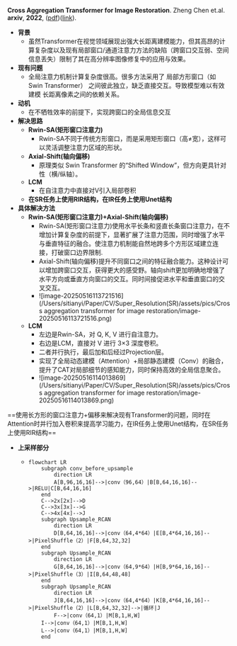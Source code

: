 **Cross Aggregation Transformer for Image Restoration**. Zheng Chen et.al. **arxiv**, **2022**, ([pdf](assets/pdfs/Cross_Aggregation_Transformer_for_Image_Restoration.pdf))([link](http://arxiv.org/abs/2211.13654v2)).

- **背景**
  - 虽然Transformer在视觉领域展现出强大长距离建模能力，但其高昂的计算复杂度以及现有局部窗口/通道注意力方法的缺陷（跨窗口交互弱、空间信息丢失）限制了其在高分辨率图像修复中的应用与效果。
- **现有问题**
  - 全局注意力机制计算复杂度很高。很多方法采用了 局部方形窗口（如 Swin Transformer） 之间彼此独立，缺乏直接交互。导致模型难以有效建模 长距离像素之间的依赖关系。
- **动机**
  - 在不牺牲效率的前提下，实现跨窗口的全局信息交互
- **解决思路**
  - **Rwin-SA(矩形窗口注意力)**
    - Rwin-SA不同于传统方形窗口，而是采用矩形窗口（高≠宽），这样可以灵活调整注意力区域的形状。
  - **Axial-Shift(轴向偏移)**
    - 原理类似 Swin Transformer 的“Shifted Window”，但方向更具针对性（横/纵轴）。
  - **LCM**
    - 在自注意力中直接对V引入局部卷积
  - **在SR任务上使用RIR结构，在IR任务上使用Unet结构**
- **具体解决方法**
  - **Rwin-SA(矩形窗口注意力)+Axial-Shift(轴向偏移)**
    - Rwin-SA(矩形窗口注意力)使用水平长条和竖直长条窗口注意力，在不增加计算复杂度的前提下，显著扩展了注意力范围，同时增强了水平与垂直特征的融合。使注意力机制能自然地跨多个方形区域建立连接，打破窗口边界限制.
    - Axial-Shift(轴向偏移)提升不同窗口之间的特征融合能力。这种设计可以增加跨窗口交互，获得更大的感受野。轴向shift更加明确地增强了水平方向或垂直方向窗口的交互。同时间接促进水平和垂直窗口的交叉交互。
    - ![image-20250516113721516](/Users/sitianyi/Paper/CV/Super_Resolution(SR)/assets/pics/Cross aggregation transformer for image restoration/image-20250516113721516.png)
  - **LCM**
    - 左边是Rwin-SA，对 Q, K, V 进行自注意力。
    - 右边是LCM，直接对 V 进行 3×3 深度卷积。
    - 二者并行执行，最后加和后经过Projection层。
    - 实现了全局动态建模（Attention）+局部静态建模（Conv）的融合，提升了CAT对局部细节的感知能力，同时保持高效的全局信息聚合。
    - ![image-20250516114013869](/Users/sitianyi/Paper/CV/Super_Resolution(SR)/assets/pics/Cross aggregation transformer for image restoration/image-20250516114013869.png)

==使用长方形的窗口注意力+偏移来解决现有Transformer的问题，同时在Attention时并行加入卷积来提高学习能力，在IR任务上使用Unet结构，在SR任务上使用RIR结构==

- **上采样部分**

  - ```mermaid
    flowchart LR
    	subgraph conv_before_upsample
    		direction LR
    		A[B,96,16,16]-->|conv（96,64）|B[B,64,16,16]-->|RELU|C[B,64,16,16]
    	end
    	C-->2x[2x]-->D
    	C-->3x[3x]-->G
    	C-->4x[4x]-->J
    	subgraph Upsample_RCAN
    		direction LR
    		D[B,64,16,16]-->|conv（64,4*64）|E[B,4*64,16,16]-->|PixelShuffle（2）|F[B,64,32,32]
    	end
    	subgraph Upsample_RCAN
    		direction LR
    		G[B,64,16,16]-->|conv（64,9*64）|H[B,9*64,16,16]-->|PixelShuffle（3）|I[B,64,48,48]
    	end
    	subgraph Upsample_RCAN
    		direction LR
    		J[B,64,16,16]-->|conv（64,4*64）|K[B,4*64,16,16]-->|PixelShuffle（2）|L[B,64,32,32]-->|循环|J
    		F-->|conv（64,1）|M[B,1,H,W]
        I-->|conv（64,1）|M[B,1,H,W]
        L-->|conv（64,1）|M[B,1,H,W]
    	end
    ```

